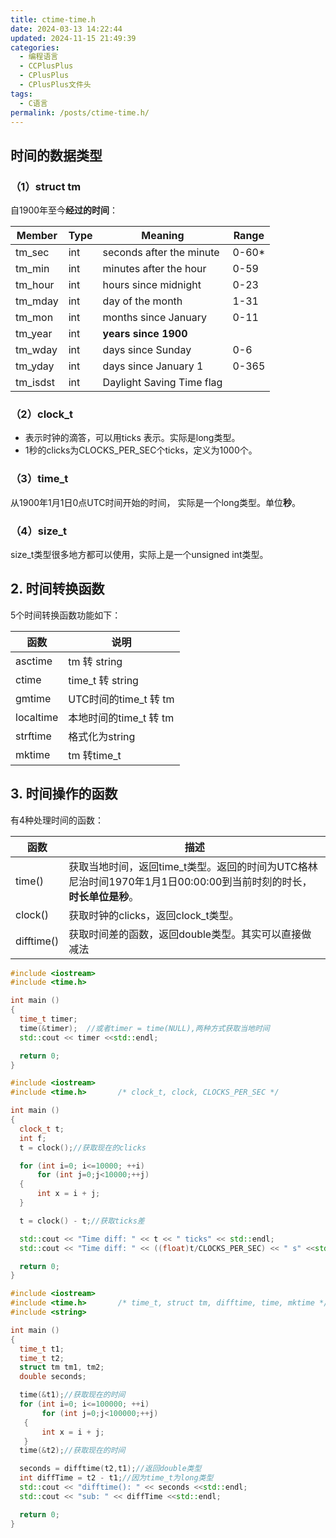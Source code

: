```yaml
---
title: ctime-time.h
date: 2024-03-13 14:22:44
updated: 2024-11-15 21:49:39
categories:
  - 编程语言
  - CCPlusPlus
  - CPlusPlus
  - CPlusPlus文件头
tags:
  - C语言
permalink: /posts/ctime-time.h/
---
```

## 时间的数据类型
### （1）struct tm
自1900年至今**经过的时间**：

| Member   | Type | Meaning                   | Range |
| -------- | ---- | ------------------------- | ----- |
| tm_sec   | int  | seconds after the minute  | 0-60* |
| tm_min   | int  | minutes after the hour    | 0-59  |
| tm_hour  | int  | hours since midnight      | 0-23  |
| tm_mday  | int  | day of the month          | 1-31  |
| tm_mon   | int  | months since January      | 0-11  |
| tm_year  | int  | **years since 1900**      |       |
| tm_wday  | int  | days since Sunday         | 0-6   |
| tm_yday  | int  | days since January 1      | 0-365 |
| tm_isdst | int  | Daylight Saving Time flag |       |

### （2）clock_t

- 表示时钟的滴答，可以用ticks 表示。实际是long类型。
- 1秒的clicks为CLOCKS_PER_SEC个ticks，定义为1000个。

### （3）time_t

从1900年1月1日0点UTC时间开始的时间， 实际是一个long类型。单位**秒**。

### （4）size_t

size_t类型很多地方都可以使用，实际上是一个unsigned int类型。

## 2. 时间转换函数
5个时间转换函数功能如下：

|函数|说明|
|---|---|
|asctime|tm 转 string|
|ctime|time_t 转 string|
|gmtime|UTC时间的time_t 转 tm|
|localtime|本地时间的time_t 转 tm|
|strftime|格式化为string|
|mktime|tm 转time_t|

## 3. 时间操作的函数

有4种处理时间的函数：

| 函数         | 描述                                                                     |
| ---------- | ---------------------------------------------------------------------- |
| time()     | 获取当地时间，返回time_t类型。返回的时间为UTC格林尼治时间1970年1月1日00:00:00到当前时刻的时长，**时长单位是秒**。 |
| clock()    | 获取时钟的clicks，返回clock_t类型。                                               |
| difftime() | 获取时间差的函数，返回double类型。其实可以直接做减法                                          |

```c++
#include <iostream>
#include <time.h>

int main ()
{
  time_t timer;
  time(&timer);  //或者timer = time(NULL),两种方式获取当地时间
  std::cout << timer <<std::endl;

  return 0;
}
```

```c++
#include <iostream>
#include <time.h>       /* clock_t, clock, CLOCKS_PER_SEC */

int main ()
{
  clock_t t;
  int f;
  t = clock();//获取现在的clicks

  for (int i=0; i<=10000; ++i)
      for (int j=0;j<10000;++j)
  {
      int x = i + j;
  }

  t = clock() - t;//获取ticks差

  std::cout << "Time diff: " << t << " ticks" << std::endl;
  std::cout << "Time diff: " << ((float)t/CLOCKS_PER_SEC) << " s" <<std::endl;

  return 0;
}

```

```c++
#include <iostream>
#include <time.h>       /* time_t, struct tm, difftime, time, mktime */
#include <string>

int main ()
{
  time_t t1;
  time_t t2;
  struct tm tm1, tm2;
  double seconds;

  time(&t1);//获取现在的时间
  for (int i=0; i<=100000; ++i)
       for (int j=0;j<100000;++j)
   {
       int x = i + j;
   }
  time(&t2);//获取现在的时间

  seconds = difftime(t2,t1);//返回double类型
  int diffTime = t2 - t1;//因为time_t为long类型
  std::cout << "difftime(): " << seconds <<std::endl;
  std::cout << "sub: " << diffTime <<std::endl;

  return 0;
}

```
